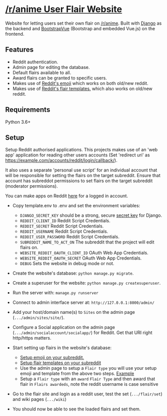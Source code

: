 # [/r/anime User Flair Website](https://flair.r-anime.moe/)

Website for letting users set their own flair on [/r/anime](https://www.reddit.com/r/anime/). Built with [Django](https://www.djangoproject.com/) as the backend and [BootstrapVue](https://bootstrap-vue.org/) (Bootstrap and embedded Vue.js) on the frontend.

## Features

* Reddit authentication.
* Admin page for editing the database.
* Default flairs available to all.
* Award flairs can be granted to specific users.
* Makes use of [Reddit's emoji](https://mods.reddithelp.com/hc/en-us/articles/360010560371-Emojis) which works on both old/new reddit.
* Makes use of [Reddit's flair templates.](https://mods.reddithelp.com/hc/en-us/articles/360010541651-User-Flair) which also works on old/new reddit.

## Requirements

Python 3.6+

## Setup

Setup Reddit authorised applications. This projects makes use of an 'web app' application for reading other users accounts (Set 'redirect uri' as https://example.com/accounts/reddit/login/callback/). 

It also uses a separate 'personal use script' for an individual account that will be responsible for setting the flairs on the target subreddit. 
Ensure that account has subreddot permissions to set flairs on the target subreddit (moderator permissions). 


You can make apps on Reddit [here](https://www.reddit.com/prefs/apps) for a logged in account.

* Copy template.env to .env and set the environment variables:
    * `DJANGO_SECRET_KEY` should be a strong, secure [secret key](https://docs.djangoproject.com/en/3.1/ref/settings/#secret-key) for Django.
    * `REDDIT_CLIENT_ID` Reddit Script Credentials.
    * `REDDIT_SECRET` Reddit Script Credentials.
    * `REDDIT_USERNAME` Reddit Script Credentials.
    * `REDDIT_USER_PASSWORD` Reddit Script Credentials.
    * `SUBREDDIT_NAME_TO_ACT_ON` The subreddit that the project will edit flairs on.
    * `WEBSITE_REDDIT_OAUTH_CLIENT_ID` OAuth Web App Credentials.
    * `WEBSITE_REDDIT_OAUTH_SECRET` OAuth Web App Credentials.
    * `DEBUG` Sets the website in debug mode or not.

* Create the website's database: `python manage.py migrate`.
* Create a superuser for the website: `python manage.py createsuperuser`.
* Run the server with: `manage.py runserver`
* Connect to admin interface server at: `http://127.0.0.1:8000/admin/`
* Add your host/domain name(s) to `Sites` on the admin page (`.../admin/sites/site/`).
* Configure a Social application on the admin page (`.../admin/socialaccount/socialapp/`) for Reddit. Get that URI right http/https matters.
* Start setting up flairs in the website's database:
  * [Setup emoji on your subreddit.](https://mods.reddithelp.com/hc/en-us/articles/360010560371-Emojis)
  * [Setup flair templates on your subreddit](https://mods.reddithelp.com/hc/en-us/articles/360010541651-User-Flair)
  * Use the admin page to setup a `Flair type` you will use your setup emoji and template from the above two steps. [Example](https://i.imgur.com/XAvboSA.png)
  * Setup a `Flair type` with an `award` `Flair Type` and then award that flair in `Flairs awardeds`, note the reddit username is case sensitive 
* Go to the flair site and login as a reddit user, test the set (`.../flair/set`) and wiki pages (`.../wiki`)
* You should now be able to see the loaded flairs and set them.
